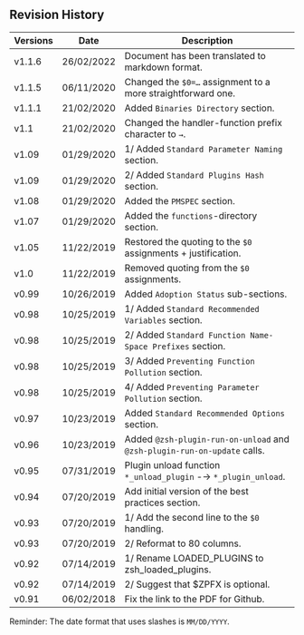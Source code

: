 ## Revision History
| Versions | Date       | Description                                                              |
| -------- | ---------- | ------------------------------------------------------------------------ |
| v1.1.6   | 26/02/2022 | Document has been translated to markdown format.                         |
| v1.1.5   | 06/11/2020 | Changed the `$0=…` assignment to a more straightforward one.             |
| v1.1.1   | 21/02/2020 | Added `Binaries Directory` section.                                      |
| v1.1     | 21/02/2020 | Changed the handler-function prefix character to `→`.                    |
| v1.09    | 01/29/2020 | 1/ Added `Standard Parameter Naming` section.                            |
| v1.09    | 01/29/2020 | 2/ Added `Standard Plugins Hash` section.                                |
| v1.08    | 01/29/2020 | Added the `PMSPEC` section.                                              |
| v1.07    | 01/29/2020 | Added the `functions`-directory section.                                 |
| v1.05    | 11/22/2019 | Restored the quoting to the `$0` assignments + justification.            |
| v1.0     | 11/22/2019 | Removed quoting from the `$0` assignments.                               |
| v0.99    | 10/26/2019 | Added `Adoption Status` sub-sections.                                    |
| v0.98    | 10/25/2019 | 1/ Added `Standard Recommended Variables` section.                       |
| v0.98    | 10/25/2019 | 2/ Added `Standard Function Name-Space Prefixes` section.                |
| v0.98    | 10/25/2019 | 3/ Added `Preventing Function Pollution` section.                        |
| v0.98    | 10/25/2019 | 4/ Added `Preventing Parameter Pollution` section.                       |
| v0.97    | 10/23/2019 | Added `Standard Recommended Options` section.                            |
| v0.96    | 10/23/2019 | Added `@zsh-plugin-run-on-unload` and `@zsh-plugin-run-on-update` calls. |
| v0.95    | 07/31/2019 | Plugin unload function `*_unload_plugin` -→ `*_plugin_unload`.           |
| v0.94    | 07/20/2019 | Add initial version of the best practices section.                       |
| v0.93    | 07/20/2019 | 1/ Add the second line to the `$0` handling.                             |
| v0.93    | 07/20/2019 | 2/ Reformat to 80 columns.                                               |
| v0.92    | 07/14/2019 | 1/ Rename LOADED_PLUGINS to zsh_loaded_plugins.                          |
| v0.92    | 07/14/2019 | 2/ Suggest that $ZPFX is optional.                                       |
| v0.91    | 06/02/2018 | Fix the link to the PDF for Github.                                      |

Reminder: The date format that uses slashes is `MM/DD/YYYY`.

